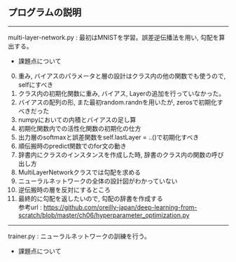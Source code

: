 ## プログラムの説明  
---
multi-layer-network.py : 最初はMNISTを学習。誤差逆伝播法を用い, 勾配を算出する。   

* 課題点について
0. 重み, バイアスのパラメータと層の設計はクラス内の他の関数でも使うので, selfにすべき  
1. クラス内の初期化関数に重み, バイアス, Layerの追加を行っていなかった。  
2. バイアスの配列の形, また最初random.randnを用いたが, zerosで初期化すべきだった  
3. numpyにおいての内積とバイアスの足し算  
4. 初期化関数内での活性化関数の初期化の仕方  
5. 出力層のsoftmaxと誤差関数をself.lastLayer = ..()で初期化すべき  
6. 順伝搬時のpredict関数でのfor文の動き  
7. 辞書内にクラスのインスタンスを作成した時, 辞書のクラス内の関数の呼び出し方  
8. MultiLayerNetworkクラスでは勾配を求める  
9. ニューラルネットワークの全体の設計図がわかっていない  
10. 逆伝搬時の層を反対にするところ  
11. 最終的に勾配を返したいので, 勾配の辞書を作成する  
参考url : https://github.com/oreilly-japan/deep-learning-from-scratch/blob/master/ch06/hyperparameter_optimization.py  
  
---
trainer.py : ニューラルネットワークの訓練を行う。  

* 課題点について  


